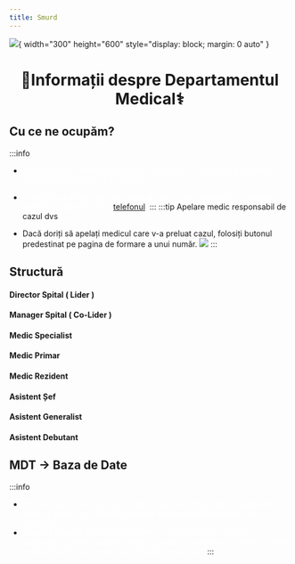 ```yaml
---
title: Smurd
---
```


![](https://i.imgur.com/lK2hP2A.png){ width="300" height="600" style="display: block; margin: 0 auto" }

# <span class="title-font"><center>:pill:Informații despre Departamentul Medical:medical_symbol:</center></span>

## <span class="header-font">Cu ce ne ocupăm?</span>
:::info
- <span style="color:white">Departamentul Medical al orașului se ocupă cu îngrijirea și salvarea vieților cetățenilor din Los Santos.</span>

- <span style="color:white">În caz că vă simțiți rău / din orice alt motiv aveți nevoie de un medic puteți face apel folosind [telefonul](/general/telefon.html).</span>
:::
:::tip Apelare medic responsabil de cazul dvs
- Dacă doriți să apelați medicul care v-a preluat cazul, folosiți butonul predestinat pe pagina de formare a unui număr.
![](https://i.imgur.com/mV3y7Ct.png)
:::

## <span class="header-font">Structură</span>

#### <span class="header-font">Director Spital ( Lider ) </span>
#### <span class="header-font">Manager Spital ( Co-Lider )</span>
#### <span class="header-font">Medic Specialist</span>
#### <span class="header-font">Medic Primar</span>
#### <span class="header-font">Medic Rezident</span>
#### <span class="header-font">Asistent Șef</span>
#### <span class="header-font">Asistent Generalist</span>
#### <span class="header-font">Asistent Debutant</span>

<!-- ## <span class="header-font">Vehicule</span>

:::details Ambulanță
![](https://i.imgur.com/0jUaASm.png)
:::

:::details Ford Ranger (Off-Road)
![](https://i.imgur.com/vOwGtA4.png)
:::

:::details Kia Sorento
![](https://i.imgur.com/uIXZVDd.png)
::: -->

## <span class="header-font">MDT -> Baza de Date</span>
:::info
- <span style="color:white">MDT-ul este o bază de date unde se pot găsi informații toți cetățenii orașului precum și informații despre antecedentele medicale ale acestora.</span>
- <span style="color:white">Această unealtă este folosită pentru a verifica istoricul medical al pacienților, a verifica dacă datele acestora sunt corecte și pentru a ajuta medicul să își facă treaba mai eficient și mai ușor.</span>
:::